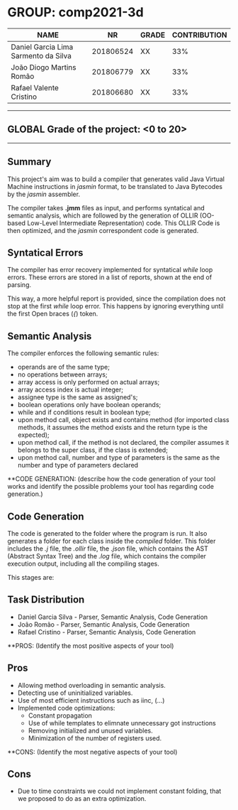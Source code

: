 # GROUP: comp2021-3d


NAME | NR | GRADE | CONTRIBUTION
---| --- | --- | ---
Daniel Garcia Lima Sarmento da Silva | 201806524 | XX | 33%
João Diogo Martins Romão | 201806779 | XX | 33%
Rafael Valente Cristino | 201806680 | XX | 33%

 ---

## GLOBAL Grade of the project: <0 to 20>


---
## Summary

This project's aim was to build a compiler that generates valid Java Virtual Machine instructions in *jasmin* format, to be translated to Java Bytecodes by the *jasmin* assembler.

The compiler takes **.jmm** files as input, and performs syntatical and semantic analysis, which are followed by the generation of OLLIR (OO-based Low-Level Intermediate Representation) code. This OLLIR Code is then optimized, and the *jasmin* correspondent code is generated.

## Syntatical Errors

The compiler has error recovery implemented for syntatical *while* loop errors. These errors are stored in a list of reports, shown at the end of parsing.

This way, a more helpful report is provided, since the compilation does not stop at the first *while* loop error. This happens by ignoring everything until the first Open braces (*{*) token. 


## Semantic Analysis

The compiler enforces the following semantic rules:

- operands are of the same type;
- no operations between arrays;
- array access is only performed on actual arrays;
- array access index is actual integer;
- assignee type is the same as assigned's;
- boolean operations only have boolean operands;
- while and if conditions result in boolean type;
- upon method call, object exists and contains method (for imported class methods, it assumes the method exists and the return type is the expected);
- upon method call, if the method is not declared, the compiler assumes it belongs to the super class, if the class is extended;
- upon method call, number and type of parameters is the same as the number and type of parameters declared


**CODE GENERATION: (describe how the code generation of your tool works and identify the possible problems your tool has regarding code generation.)

## Code Generation

The code is generated to the folder where the program is run. It also generates a folder for each class inside the *compiled* folder. This folder includes the *.j* file, the *.ollir* file, the *.json* file, which contains the AST (Abstract Syntax Tree) and the *.log* file, which contains the compiler execution output, including all the compiling stages.

This stages are:



## Task Distribution

- Daniel Garcia Silva - Parser, Semantic Analysis, Code Generation
- João Romão - Parser, Semantic Analysis, Code Generation
- Rafael Cristino - Parser, Semantic Analysis, Code Generation

**PROS: (Identify the most positive aspects of your tool)

## Pros
 
- Allowing method overloading in semantic analysis.
- Detecting use of uninitialized variables.
- Use of most efficient instructions such as iinc, (...)
- Implemented code optimizations:
  - Constant propagation
  - Use of while templates to elimnate unnecessary got instructions
  - Removing initialized and unused variables.
  - Minimization of the number of registers used. 

**CONS: (Identify the most negative aspects of your tool)

## Cons

- Due to time constraints we could not implement constant folding, that we proposed to do as an extra optimization.